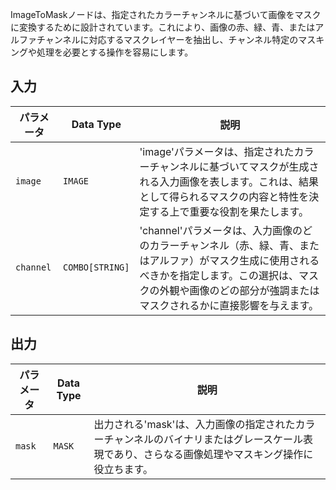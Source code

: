 ImageToMaskノードは、指定されたカラーチャンネルに基づいて画像をマスクに変換するために設計されています。これにより、画像の赤、緑、青、またはアルファチャンネルに対応するマスクレイヤーを抽出し、チャンネル特定のマスキングや処理を必要とする操作を容易にします。

## 入力

| パラメータ   | Data Type | 説明                                                                                                          |
|-------------|-------------|----------------------------------------------------------------------------------------------------------------------|
| `image`     | `IMAGE`     | 'image'パラメータは、指定されたカラーチャンネルに基づいてマスクが生成される入力画像を表します。これは、結果として得られるマスクの内容と特性を決定する上で重要な役割を果たします。 |
| `channel`   | `COMBO[STRING]` | 'channel'パラメータは、入力画像のどのカラーチャンネル（赤、緑、青、またはアルファ）がマスク生成に使用されるべきかを指定します。この選択は、マスクの外観や画像のどの部分が強調またはマスクされるかに直接影響を与えます。 |

## 出力

| パラメータ | Data Type | 説明 |
|-----------|-------------|-------------|
| `mask`    | `MASK`      | 出力される'mask'は、入力画像の指定されたカラーチャンネルのバイナリまたはグレースケール表現であり、さらなる画像処理やマスキング操作に役立ちます。 |
